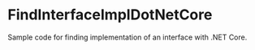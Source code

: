 # FindInterfaceImplDotNetCore

Sample code for finding implementation of an interface with .NET Core.
